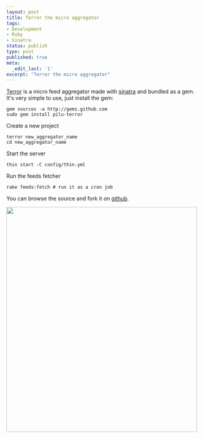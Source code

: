 ```yaml
---
layout: post
title: Terror the micro aggregator
tags:
- Development
- Ruby
- Sinatra
status: publish
type: post
published: true
meta:
  _edit_last: '1'
excerpt: "Terror the micro aggregator"
---
```

<p><a href="http://github.com/pilu/terror/tree/master" title="Terror the micro feed aggregator">Terror</a> is a micro feed aggregator made with <a href="http://www.sinatrarb.com/" title="Sinatra">sinatra</a> and bundled as a gem. It's very simple to use, just install the gem:
</p>
<pre><code>gem sources -a http://gems.github.com
sudo gem install pilu-terror
</code></pre>

<p>Create a new project</p>
<pre><code>terror new_aggregator_name
cd new_aggregator_name </code></pre>
<p>Start the server</p>
<pre><code>thin start -C config/thin.yml</code></pre>
<p>Run the feeds fetcher</p>
<pre><code>rake feeds:fetch # run it as a cron job</code></pre>

<p>You can browse the source and fork it on <a href="http://github.com/pilu/terror/tree/master" title="Terror the micro feed aggregator">github</a>.
</p>
<p>
<img src="http://gravityblast.com/wp-content/uploads/2009/03/terror.jpg" alt="" title="terror" width="500" height="591" class="alignnone size-full wp-image-123" />
</p>
